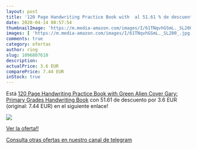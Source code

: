 ```yaml
---
layout: post
title: '120 Page Handwriting Practice Book with  al 51.61 % de descuento'
date: 2020-04-14 08:57:54
thumbnailImage: 'https://m.media-amazon.com/images/I/61TNqvhGSmL._SL200_.jpg'
images: [ 'https://m.media-amazon.com/images/I/61TNqvhGSmL._SL200_.jpg' ]
comments: true
category: ofertas
author: ring
slug: 1096807610
description:
actualPrice: 3.6 EUR
comparePrice: 7.44 EUR
inStock: true
---
```


Está [120 Page Handwriting Practice Book with Green Alien Cover Gary: Primary Grades Handwriting Book](https://www.amazon.com/dp/1096807610/?tag=redken08-20) con 51.61 de descuento por 3.6 EUR (original: 7.44 EUR) en el siguiente enlace!

[![](https://m.media-amazon.com/images/I/61TNqvhGSmL._SL200_.jpg)](https://www.amazon.com/dp/1096807610/?tag=redken08-20)

[Ver la oferta!!](https://www.amazon.com/dp/1096807610/?tag=redken08-20)

[Consulta otras ofertas en nuestro canal de telegram](https://t.me/s/ofertas25)
